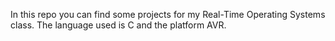 In this repo you can find some projects for my Real-Time Operating Systems class.
The language used is C and the platform AVR.
